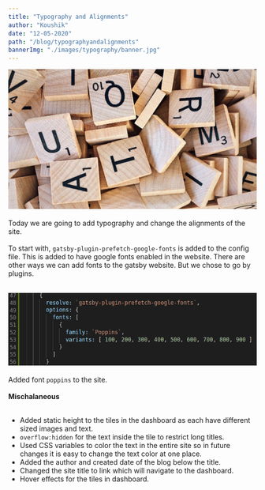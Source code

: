 ```yaml
---
title: "Typography and Alignments"
author: "Koushik"
date: "12-05-2020"
path: "/blog/typographyandalignments"
bannerImg: "./images/typography/banner.jpg"
---
```

![image](./images/typography/banner.jpg)  
\
Today we are going to add typography and change the alignments of the site.  
\
To start with, `gatsby-plugin-prefetch-google-fonts` is added to the config file. This is added to have google fonts enabled in the website. There are other ways we can add fonts to the gatsby website. But we chose to go by plugins.  

\
![Plugin code](./images/typography/plugin.png)  
\
Added font `poppins` to the site.  
\
**Mischalaneous**  
<br/>
- Added static height to the tiles in the dashboard as each have different sized images and text.
- `overflow:hidden` for the text inside the tile to restrict long titles.
- Used CSS variables to color the text in the entire site so in future changes it is easy to change the text color at one place.
- Added the author and created date of the blog below the title.
- Changed the site title to link which will navigate to the dashboard.
- Hover effects for the tiles in dashboard.

